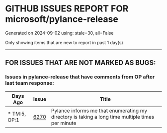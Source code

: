 
# GITHUB ISSUES REPORT FOR microsoft/pylance-release


Generated on 2024-09-02 using: stale=30, all=False


Only showing items that are new to report in past 1 day(s)


---

## FOR ISSUES THAT ARE NOT MARKED AS BUGS:


### Issues in pylance-release that have comments from OP after last team response:

| Days Ago | Issue | Title |
| --- | --- | --- |
 | \* TM:5, OP:1  |[6270](https://github.com/microsoft/pylance-release/issues/6270 "Pylance informs me that enumerating my directory is taking a long time multiple times per minute")  |Pylance informs me that enumerating my directory is taking a long time multiple times per minute |





















